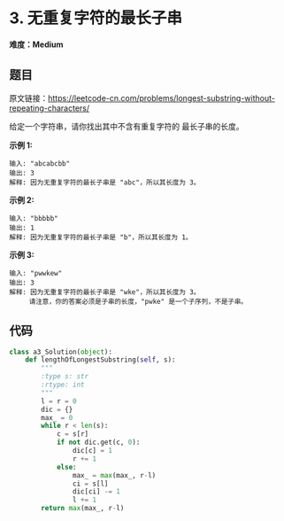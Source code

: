# 3. 无重复字符的最长子串
**难度：Medium**

## 题目
原文链接：https://leetcode-cn.com/problems/longest-substring-without-repeating-characters/

给定一个字符串，请你找出其中不含有重复字符的 最长子串的长度。

**示例 1:**
```
输入: "abcabcbb"
输出: 3 
解释: 因为无重复字符的最长子串是 "abc"，所以其长度为 3。
```
**示例 2:**
```
输入: "bbbbb"
输出: 1
解释: 因为无重复字符的最长子串是 "b"，所以其长度为 1。
```
**示例 3:**
```
输入: "pwwkew"
输出: 3
解释: 因为无重复字符的最长子串是 "wke"，所以其长度为 3。
     请注意，你的答案必须是子串的长度，"pwke" 是一个子序列，不是子串。
```

## 代码
```python
class a3_Solution(object):
    def lengthOfLongestSubstring(self, s):
        """
        :type s: str
        :rtype: int
        """
        l = r = 0
        dic = {}
        max_ = 0
        while r < len(s):
            c = s[r]
            if not dic.get(c, 0):
                dic[c] = 1
                r += 1
            else:
                max_ = max(max_, r-l)
                ci = s[l]
                dic[ci] -= 1
                l += 1
        return max(max_, r-l)
```
